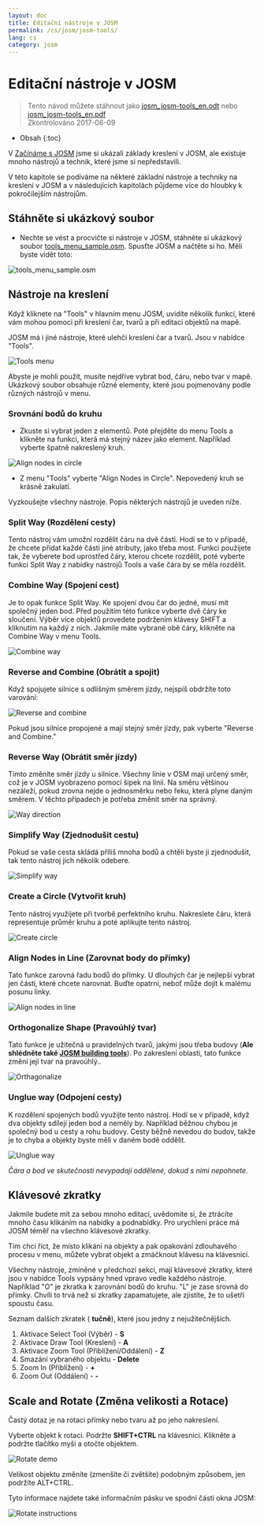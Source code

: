 ```yaml
---
layout: doc
title: Editační nástroje v JOSM
permalink: /cs/josm/josm-tools/
lang: cs
category: josm
---
```


Editační nástroje v JOSM
==================

> Tento návod můžete stáhnout jako [josm_josm-tools_en.odt](/files/josm_josm-tools_en.odt) nebo [josm_josm-tools_en.pdf](/files/josm_josm-tools_en.pdf)  
> Zkontrolováno 2017-06-09  

- Obsah
{:toc}

V [Začínáme s JOSM](/cs/josm/start-josm/) jsme si ukázali základy kreslení v JOSM, ale existuje mnoho nástrojů a technik, které jsme si nepředstavili.

V této kapitole se podíváme na některé základní nástroje a techniky na kreslení v JOSM a v následujících kapitolách půjdeme více do hloubky k pokročilejším nástrojům.

Stáhněte si ukázkový soubor
-------------------

- Nechte se vést a procvičte si nástroje v JOSM, stáhněte si ukázkový soubor [tools_menu_sample.osm](/files/tools_menu_sample.osm). Spusťte JOSM a načtěte si ho. Měli byste vidět toto:

![tools_menu_sample.osm][]

Nástroje na kreslení
-------------

Když kliknete na "Tools" v hlavním menu JOSM, uvidíte několik funkcí, které vám mohou pomoci při kreslení čar, tvarů a při editaci objektů na mapě.

JOSM má i jiné nástroje, které ulehčí kreslení čar a tvarů. Jsou v nabídce "Tools".

![Tools menu][]

Abyste je mohli použít, musíte nejdříve vybrat bod, čáru, nebo tvar v mapě. Ukázkový soubor obsahuje různé elementy, které jsou pojmenovány podle různých nástrojů v menu.

### Srovnání bodů do kruhu  

- Zkuste si vybrat jeden z elementů. Poté přejděte do menu Tools a klikněte na funkci, která má stejný název jako element. Například vyberte špatně nakreslený kruh.

![Align nodes in circle][]

- Z menu "Tools" vyberte "Align Nodes in Circle". Nepovedený kruh se krásně zakulatí.

Vyzkoušejte všechny nástroje. Popis některých nástrojů je uveden níže.

### Split Way (Rozdělení cesty)  

Tento nástroj vám umožní rozdělit čáru na dvě části. Hodí se to v případě, že chcete přidat každé části jiné atributy, jako třeba most. Funkci použijete tak, že vyberete bod uprostřed čáry, kterou chcete rozdělit, poté vyberte funkci Split Way z nabídky nástrojů Tools a vaše čára by se měla rozdělit.


### Combine Way (Spojení cest)

Je to opak funkce Split Way. Ke spojení dvou čar do jedné, musí mít společný jeden bod. Před použitím této funkce vyberte dvě čáry ke sloučení. Výběr více objektů provedete podržením klávesy SHIFT a kliknutím na každý z nich. Jakmile máte vybrané obě čáry, klikněte na Combine Way v menu Tools.

![Combine way][]


### Reverse and Combine (Obrátit a spojit)  

Když spojujete silnice s odlišným směrem jízdy, nejspíš obdržíte toto varování:

![Reverse and combine][]

Pokud jsou silnice propojené a mají stejný směr jízdy, pak vyberte "Reverse and Combine."


### Reverse Way (Obrátit směr jízdy)

Tímto změníte směr jízdy u silnice. Všechny línie v OSM mají určený směr, což je v JOSM vyobrazeno pomocí šipek na línii. Na směru většinou nezáleží, pokud zrovna nejde o jednosměrku nebo řeku, která plyne daným směrem. V těchto případech je potřeba změnit směr na správný.

![Way direction][]

### Simplify Way (Zjednodušit cestu)

Pokud se vaše cesta skládá příliš mnoha bodů a chtěli byste ji zjednodušit, tak tento nástroj jich několik odebere.

![Simplify way][]


### Create a Circle (Vytvořit kruh)

Tento nástroj využijete při tvorbě perfektního kruhu. Nakreslete čáru, která representuje průměr kruhu a  poté aplikujte tento nástroj.

![Create circle][]


### Align Nodes in Line (Zarovnat body do přímky)

Tato funkce zarovná řadu bodů do přímky. U dlouhých čar je nejlepší vybrat jen části, které chcete narovnat. Buďte opatrní, neboť může dojít k malému posunu linky.

![Align nodes in line][]

### Orthogonalize Shape (Pravoúhlý tvar)

Tato funkce je užitečná u pravidelných tvarů, jakými jsou třeba budovy (**Ale shlédněte také  [JOSM building tools](/cs/josm/josm-more-plugins/)**). Po zakreslení oblasti, tato funkce změní její tvar na pravoúhlý..

![Orthagonalize][]


### Unglue way (Odpojení cesty)

K rozdělení spojených bodů využijte tento nástroj. Hodí se v případě, když dva objekty sdílejí jeden bod a neměly by. Například běžnou chybou je společný bod u cesty a rohu budovy. Cesty běžně nevedou do budov, takže je to chyba a objekty byste měli v daném bodě oddělit.

![Unglue way][]

*Čára a bod ve skutečnosti nevypadají oddělené, dokud s nimi nepohnete.*

Klávesové zkratky
------------------

Jakmile budete mít za sebou mnoho editací, uvědomíte si, že ztrácíte mnoho času klikáním na nabídky a podnabídky. Pro urychlení práce má JOSM téměř na všechno klávesové zkratky.

Tím chci říct, že místo klikání na objekty a pak opakování zdlouhavého procesu v menu, můžete vybrat objekt a zmáčknout klávesu na klávesnici.

Všechny nástroje, zmíněné v předchozí sekci, mají klávesové zkratky, které jsou v nabídce Tools vypsány hned vpravo vedle každého nástroje. Například "O" je
zkratka k zarovnání bodů do kruhu. "L" je zase srovná do přímky. Chvíli to trvá než si zkratky zapamatujete, ale zjistíte, že to ušetří
spoustu času.

Seznam dalších zkratek ( **tučně**), které jsou jedny z nejužitečnějších.

1. Aktivace Select Tool (Výběr) -  **S**
2. Aktivace Draw Tool (Kreslení) -  **A**
3.  Aktivace Zoom Tool (Přiblížení/Oddálení) - **Z**
4.  Smazání vybraného objektu - **Delete**
5.  Zoom In (Přiblížení) - **+**
6.  Zoom Out (Oddálení) - **-**


Scale and Rotate (Změna velikosti a Rotace)
----------------

Častý dotaz je na rotaci přímky nebo tvaru až po jeho nakreslení.

Vyberte objekt k rotaci. Podržte **SHIFT+CTRL** na klávesnici. Klikněte a podržte tlačítko myši a otočte objektem.

![Rotate demo][]

Velikost objektu změníte (zmenšíte či zvětšíte) podobným způsobem, jen podržíte ALT+CTRL.

Tyto informace najdete také informačním pásku ve spodní části okna JOSM:

![Rotate instructions][]




[tools_menu_sample.osm]: /images/josm/tools-menu-sample-file.png
[Tools menu]: /images/josm/tools-menu.png
[Align nodes in circle]: /images/josm/align-nodes-in-circle.png
[Combine way]: /images/josm/combine-way.png
[Reverse and combine]: /images/josm/reverse-and-combine.png
[Way direction]: /images/josm/way-direction.png
[Simplify way]: /images/josm/simplify-way.png
[Create circle]: /images/josm/create-circle.png
[Align nodes in line]: /images/josm/align-nodes-in-line.png
[Orthagonalize]: /images/josm/orthagonalize.png
[Unglue way]: /images/josm/unglue-way.png
[Keyboard S]: /images/josm/keyboard-s.png
[Keyboard A]: /images/josm/keyboard-a.png
[Keyboard Z]: /images/josm/keyboard-z.png
[Keyboard Del]: /images/josm/keyboard-del.png
[Keyboard plus]: /images/josm/keyboard-plus.png
[Keyboard minus]: /images/josm/keyboard-minus.png
[Rotate demo]: /images/josm/rotate-demo.png
[Rotate instructions]: /images/josm/rotate-instructions.png